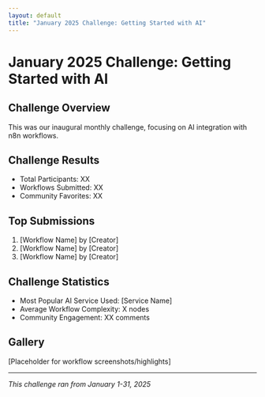 ```yaml
---
layout: default
title: "January 2025 Challenge: Getting Started with AI"
---
```


# January 2025 Challenge: Getting Started with AI

## Challenge Overview
This was our inaugural monthly challenge, focusing on AI integration with n8n workflows.

## Challenge Results
- Total Participants: XX
- Workflows Submitted: XX
- Community Favorites: XX

## Top Submissions
1. [Workflow Name] by [Creator]
2. [Workflow Name] by [Creator]
3. [Workflow Name] by [Creator]

## Challenge Statistics
- Most Popular AI Service Used: [Service Name]
- Average Workflow Complexity: X nodes
- Community Engagement: XX comments

## Gallery
[Placeholder for workflow screenshots/highlights]

---
*This challenge ran from January 1-31, 2025*
